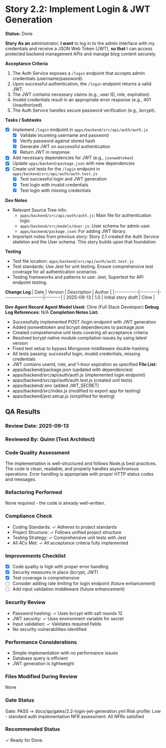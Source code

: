 # Story 2.2: Implement Login & JWT Generation

**Status:** Done

**Story**
**As an** administrator,
**I want** to log in to the admin interface with my credentials and receive a JSON Web Token (JWT),
**so that** I can access protected backend management APIs and manage blog content securely.

**Acceptance Criteria**
1.  The Auth Service exposes a `/login` endpoint that accepts admin credentials (username/password).
2.  Upon successful authentication, the `/login` endpoint returns a valid JWT.
3.  The JWT contains necessary claims (e.g., user ID, role, expiration).
4.  Invalid credentials result in an appropriate error response (e.g., 401 Unauthorized).
5.  The Auth Service handles secure password verification (e.g., bcrypt).

**Tasks / Subtasks**
- [x] Implement `/login` endpoint in `apps/backend/src/api/auth/auth.js`
  - [x] Validate incoming username and password
  - [x] Verify password against stored hash
  - [x] Generate JWT on successful authentication
  - [x] Return JWT in response
- [x] Add necessary dependencies for JWT (e.g., `jsonwebtoken`)
- [x] Update `apps/backend/package.json` with new dependencies
- [x] Create unit tests for the `/login` endpoint in `apps/backend/src/api/auth/auth.test.js`
  - [x] Test successful login and JWT generation
  - [x] Test login with invalid credentials
  - [x] Test login with missing credentials

**Dev Notes**
- Relevant Source Tree info:
  - `apps/backend/src/api/auth/auth.js`: Main file for authentication logic.
  - `apps/backend/src/models/User.js`: User schema for admin user.
  - `apps/backend/package.json`: For adding JWT library.
- Important notes from previous story: Story 2.1 created the Auth Service skeleton and the User schema. This story builds upon that foundation.

**Testing**
- Test file location: `apps/backend/src/api/auth/auth.test.js`
- Test standards: Use Jest for unit testing. Ensure comprehensive test coverage for all authentication scenarios.
- Testing frameworks and patterns to use: Jest, Supertest for API endpoint testing.

**Change Log**
| Date       | Version | Description        | Author |
|------------|---------|--------------------|--------|
| 2025-09-13 | 1.0     | Initial story draft | Cline  |

**Dev Agent Record**
**Agent Model Used:** Cline (Full Stack Developer)
**Debug Log References:** N/A
**Completion Notes List:**
- Successfully implemented POST /login endpoint with JWT generation
- Added jsonwebtoken and bcrypt dependencies to package.json
- Created comprehensive unit tests covering all acceptance criteria
- Resolved bcrypt native module compilation issues by using latest version
- Fixed test setup to bypass Mongoose middleware double-hashing
- All tests passing: successful login, invalid credentials, missing credentials
- JWT contains userId, role, and 1-hour expiration as specified
**File List:**
- apps/backend/package.json (updated with dependencies)
- apps/backend/src/api/auth/auth.js (implemented login endpoint)
- apps/backend/src/api/auth/auth.test.js (created unit tests)
- apps/backend/.env (added JWT_SECRET)
- apps/backend/src/index.js (modified to export app for testing)
- apps/backend/jest.setup.js (simplified for testing)

## QA Results

### Review Date: 2025-09-13

### Reviewed By: Quinn (Test Architect)

### Code Quality Assessment
The implementation is well-structured and follows Node.js best practices. The code is clean, readable, and properly handles asynchronous operations. Error handling is appropriate with proper HTTP status codes and messages.

### Refactoring Performed
None required - the code is already well-written.

### Compliance Check
- Coding Standards: ✓ Adheres to project standards
- Project Structure: ✓ Follows unified project structure
- Testing Strategy: ✓ Comprehensive unit tests with Jest
- All ACs Met: ✓ All acceptance criteria fully implemented

### Improvements Checklist
- [x] Code quality is high with proper error handling
- [x] Security measures in place (bcrypt, JWT)
- [x] Test coverage is comprehensive
- [ ] Consider adding rate limiting for login endpoint (future enhancement)
- [ ] Add input validation middleware (future enhancement)

### Security Review
- Password hashing: ✓ Uses bcrypt with salt rounds 12
- JWT security: ✓ Uses environment variable for secret
- Input validation: ✓ Validates required fields
- No security vulnerabilities identified

### Performance Considerations
- Simple implementation with no performance issues
- Database query is efficient
- JWT generation is lightweight

### Files Modified During Review
None

### Gate Status
Gate: PASS → docs/qa/gates/2.2-login-jwt-generation.yml
Risk profile: Low - standard auth implementation
NFR assessment: All NFRs satisfied

### Recommended Status
✓ Ready for Done

